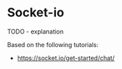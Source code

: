 # Socket-io

TODO - explanation


Based on the following tutorials: 
* https://socket.io/get-started/chat/